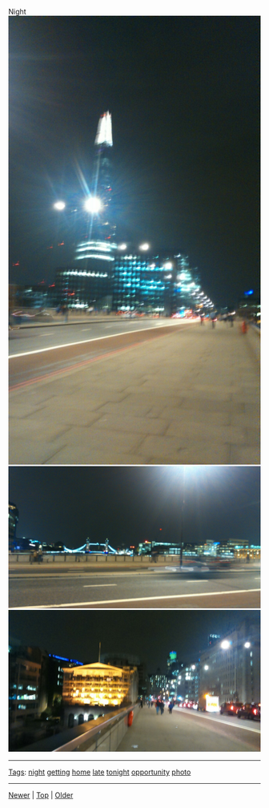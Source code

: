 <!--
title: Night
date: 2020-06-28T14:51:45.140Z
tags: night, getting, home, late, tonight, opportunity, photo
-->





Night
![](96640487727-0.jpg)
![](96640487727-1.jpg)
![](96640487727-2.jpg)

<!--BOTTOM-POST-NAVIGATION-->
---

[Tags](tags.md): [night](tag-night.md) [getting](tag-getting.md) [home](tag-home.md) [late](tag-late.md) [tonight](tag-tonight.md) [opportunity](tag-opportunity.md) [photo](tag-photo.md)

---

[Newer](96557437567.md) | [Top](index.md) | [Older](96776409567.md)